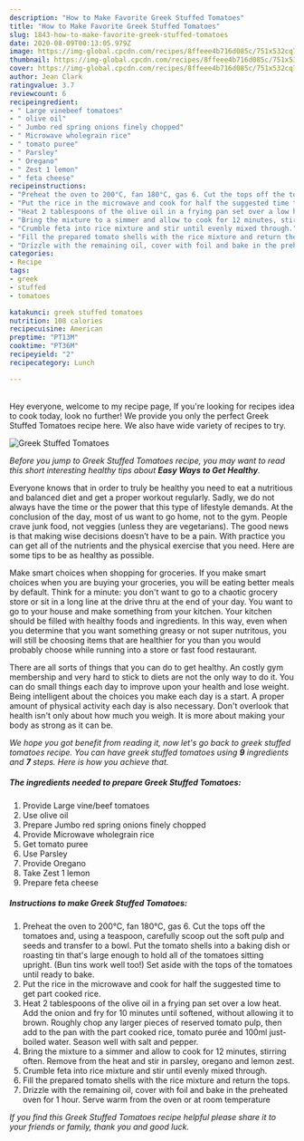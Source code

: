 ```yaml
---
description: "How to Make Favorite Greek Stuffed Tomatoes"
title: "How to Make Favorite Greek Stuffed Tomatoes"
slug: 1843-how-to-make-favorite-greek-stuffed-tomatoes
date: 2020-08-09T00:13:05.979Z
image: https://img-global.cpcdn.com/recipes/8ffeee4b716d085c/751x532cq70/greek-stuffed-tomatoes-recipe-main-photo.jpg
thumbnail: https://img-global.cpcdn.com/recipes/8ffeee4b716d085c/751x532cq70/greek-stuffed-tomatoes-recipe-main-photo.jpg
cover: https://img-global.cpcdn.com/recipes/8ffeee4b716d085c/751x532cq70/greek-stuffed-tomatoes-recipe-main-photo.jpg
author: Jean Clark
ratingvalue: 3.7
reviewcount: 6
recipeingredient:
- " Large vinebeef tomatoes"
- " olive oil"
- " Jumbo red spring onions finely chopped"
- " Microwave wholegrain rice"
- " tomato puree"
- " Parsley"
- " Oregano"
- " Zest 1 lemon"
- " feta cheese"
recipeinstructions:
- "Preheat the oven to 200°C, fan 180°C, gas 6. Cut the tops off the tomatoes and, using a teaspoon, carefully scoop out the soft pulp and seeds and transfer to a bowl. Put the tomato shells into a baking dish or roasting tin that&#39;s large enough to hold all of the tomatoes sitting upright. (Bun tins work well too!) Set aside with the tops of the tomatoes until ready to bake."
- "Put the rice in the microwave and cook for half the suggested time to get part cooked rice."
- "Heat 2 tablespoons of the olive oil in a frying pan set over a low heat. Add the onion and fry for 10 minutes until softened, without allowing it to brown. Roughly chop any larger pieces of reserved tomato pulp, then add to the pan with the part cooked rice, tomato purée and 100ml just-boiled water. Season well with salt and pepper."
- "Bring the mixture to a simmer and allow to cook for 12 minutes, stirring often. Remove from the heat and stir in parsley, oregano and lemon zest."
- "Crumble feta into rice mixture and stir until evenly mixed through."
- "Fill the prepared tomato shells with the rice mixture and return the tops."
- "Drizzle with the remaining oil, cover with foil and bake in the preheated oven for 1 hour. Serve warm from the oven or at room temperature"
categories:
- Recipe
tags:
- greek
- stuffed
- tomatoes

katakunci: greek stuffed tomatoes 
nutrition: 108 calories
recipecuisine: American
preptime: "PT13M"
cooktime: "PT36M"
recipeyield: "2"
recipecategory: Lunch

---
```

<br>
Hey everyone, welcome to my recipe page, If you're looking for recipes idea to cook today, look no further! We provide you only the perfect Greek Stuffed Tomatoes recipe here. We also have wide variety of recipes to try.
<br>


![Greek Stuffed Tomatoes](https://img-global.cpcdn.com/recipes/8ffeee4b716d085c/751x532cq70/greek-stuffed-tomatoes-recipe-main-photo.jpg)

<i>Before you jump to Greek Stuffed Tomatoes recipe, you may want to read this short interesting healthy tips about <strong>Easy Ways to Get Healthy</strong>.</i>

Everyone knows that in order to truly be healthy you need to eat a nutritious and balanced diet and get a proper workout regularly. Sadly, we do not always have the time or the power that this type of lifestyle demands. At the conclusion of the day, most of us want to go home, not to the gym. People crave junk food, not veggies (unless they are vegetarians). The good news is that making wise decisions doesn’t have to be a pain. With practice you can get all of the nutrients and the physical exercise that you need. Here are some tips to be as healthy as possible.

Make smart choices when shopping for groceries. If you make smart choices when you are buying your groceries, you will be eating better meals by default. Think for a minute: you don't want to go to a chaotic grocery store or sit in a long line at the drive thru at the end of your day. You want to go to your house and make something from your kitchen. Your kitchen should be filled with healthy foods and ingredients. In this way, even when you determine that you want something greasy or not super nutritous, you will still be choosing items that are healthier for you than you would probably choose while running into a store or fast food restaurant.

There are all sorts of things that you can do to get healthy. An costly gym membership and very hard to stick to diets are not the only way to do it. You can do small things each day to improve upon your health and lose weight. Being intelligent about the choices you make each day is a start. A proper amount of physical activity each day is also necessary. Don't overlook that health isn't only about how much you weigh. It is more about making your body as strong as it can be. 


<i>We hope you got benefit from reading it, now let's go back to greek stuffed tomatoes recipe. You can have greek stuffed tomatoes using <strong>9</strong> ingredients and <strong>7</strong> steps. Here is how you achieve that.
</i>

##### The ingredients needed to prepare Greek Stuffed Tomatoes:

1. Provide  Large vine/beef tomatoes
1. Use  olive oil
1. Prepare  Jumbo red spring onions finely chopped
1. Provide  Microwave wholegrain rice
1. Get  tomato puree
1. Use  Parsley
1. Provide  Oregano
1. Take  Zest 1 lemon
1. Prepare  feta cheese


##### Instructions to make Greek Stuffed Tomatoes:

1. Preheat the oven to 200°C, fan 180°C, gas 6. Cut the tops off the tomatoes and, using a teaspoon, carefully scoop out the soft pulp and seeds and transfer to a bowl. Put the tomato shells into a baking dish or roasting tin that&#39;s large enough to hold all of the tomatoes sitting upright. (Bun tins work well too!) Set aside with the tops of the tomatoes until ready to bake.
1. Put the rice in the microwave and cook for half the suggested time to get part cooked rice.
1. Heat 2 tablespoons of the olive oil in a frying pan set over a low heat. Add the onion and fry for 10 minutes until softened, without allowing it to brown. Roughly chop any larger pieces of reserved tomato pulp, then add to the pan with the part cooked rice, tomato purée and 100ml just-boiled water. Season well with salt and pepper.
1. Bring the mixture to a simmer and allow to cook for 12 minutes, stirring often. Remove from the heat and stir in parsley, oregano and lemon zest.
1. Crumble feta into rice mixture and stir until evenly mixed through.
1. Fill the prepared tomato shells with the rice mixture and return the tops.
1. Drizzle with the remaining oil, cover with foil and bake in the preheated oven for 1 hour. Serve warm from the oven or at room temperature


<i>If you find this Greek Stuffed Tomatoes recipe helpful please share it to your friends or family, thank you and good luck.</i>
